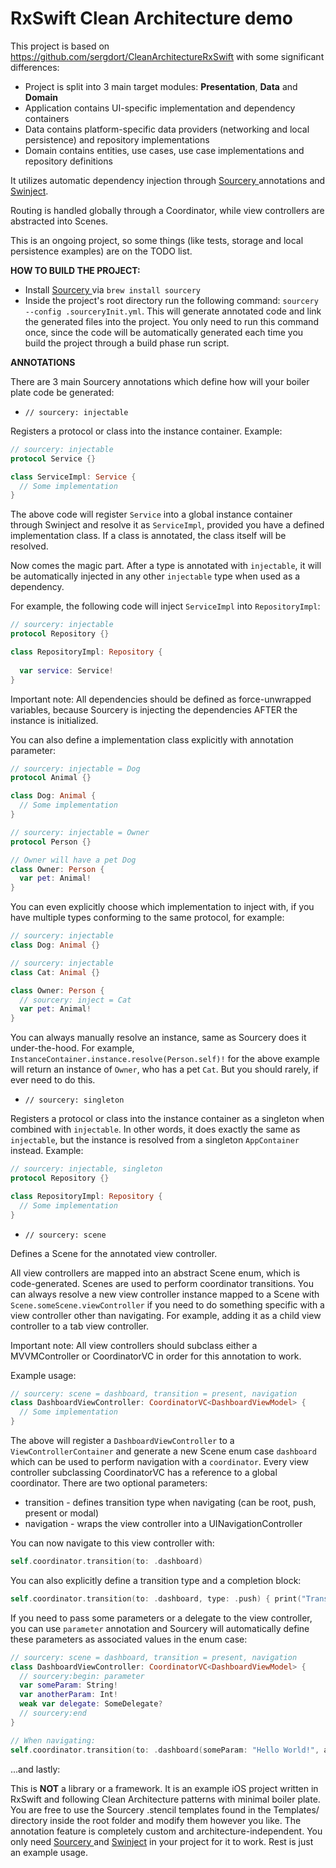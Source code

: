 # RxSwift Clean Architecture demo
This project is based on https://github.com/sergdort/CleanArchitectureRxSwift with some significant differences:

- Project is split into 3 main target modules: <b>Presentation</b>, <b>Data</b> and <b>Domain</b>
- Application contains UI-specific implementation and dependency containers
- Data contains platform-specific data providers (networking and local persistence) and repository implementations
- Domain contains entities, use cases, use case implementations and repository definitions

It utilizes automatic dependency injection through <a href="https://github.com/krzysztofzablocki/Sourcery">Sourcery </a> annotations and <a href="https://github.com/Swinject/Swinject">Swinject</a>.

Routing is handled globally through a Coordinator, while view controllers are abstracted into Scenes.

This is an ongoing project, so some things (like tests, storage and local persistence examples) are on the TODO list.


<b>HOW TO BUILD THE PROJECT:</b>
- Install <a href="https://github.com/krzysztofzablocki/Sourcery">Sourcery </a> via <code>brew install sourcery</code>
- Inside the project's root directory run the following command: <code>sourcery --config .sourceryInit.yml</code>. This will generate annotated code and link the generated files into the project. You only need to run this command once, since the code will be automatically generated each time you build the project through a build phase run script.


<b>ANNOTATIONS</b>

There are 3 main Sourcery annotations which define how will your boiler plate code be generated:
- <code>// sourcery: injectable</code>

Registers a protocol or class into the instance container. Example:
```swift
// sourcery: injectable
protocol Service {}

class ServiceImpl: Service {
  // Some implementation
}
```
The above code will register <code>Service</code> into a global instance container through Swinject and resolve it as <code>ServiceImpl</code>, provided you have a defined implementation class. If a class is annotated, the class itself will be resolved.

Now comes the magic part. After a type is annotated with <code>injectable</code>, it will be automatically injected in any other <code>injectable</code> type when used as a dependency.

For example, the following code will inject <code>ServiceImpl</code> into <code>RepositoryImpl</code>:
```swift
// sourcery: injectable
protocol Repository {}

class RepositoryImpl: Repository {
  
  var service: Service!
}
```
Important note: All dependencies should be defined as force-unwrapped variables, because Sourcery is injecting the dependencies AFTER the instance is initialized.

You can also define a implementation class explicitly with annotation parameter:
```swift
// sourcery: injectable = Dog
protocol Animal {}

class Dog: Animal {
  // Some implementation
}

// sourcery: injectable = Owner
protocol Person {}

// Owner will have a pet Dog
class Owner: Person {
  var pet: Animal!
}
```

You can even explicitly choose which implementation to inject with, if you have multiple types conforming to the same protocol, for example:
```swift
// sourcery: injectable
class Dog: Animal {}

// sourcery: injectable
class Cat: Animal {}

class Owner: Person {
  // sourcery: inject = Cat
  var pet: Animal!
}
```
You can always manually resolve an instance, same as Sourcery does it under-the-hood. For example, <code>InstanceContainer.instance.resolve(Person.self)!</code> for the above example will return an instance of <code>Owner</code>, who has a pet <code>Cat</code>. But you should rarely, if ever need to do this.



- <code>// sourcery: singleton</code>

Registers a protocol or class into the instance container as a singleton when combined with <code>injectable</code>. In other words, it does exactly the same as <code>injectable</code>, but the instance is resolved from a singleton <code>AppContainer</code> instead. Example:
```swift
// sourcery: injectable, singleton
protocol Repository {}

class RepositoryImpl: Repository {
  // Some implementation
}
```

- <code>// sourcery: scene</code>

Defines a Scene for the annotated view controller.

All view controllers are mapped into an abstract Scene enum, which is code-generated. Scenes are used to perform coordinator transitions. You can always resolve a new view controller instance mapped to a Scene with <code>Scene.someScene.viewController</code> if you need to do something specific with a view controller other than navigating. For example, adding it as a child view controller to a tab view controller.

Important note: All view controllers should subclass either a MVVMController or CoordinatorVC in order for this annotation to work.

Example usage:
```swift
// sourcery: scene = dashboard, transition = present, navigation
class DashboardViewController: CoordinatorVC<DashboardViewModel> {
  // Some implementation
}
```
The above will register a <code>DashboardViewController</code> to a <code>ViewControllerContainer</code> and generate a new Scene enum case <code>dashboard</code> which can be used to perform navigation with a <code>coordinator</code>. Every view controller subclassing CoordinatorVC has a reference to a global coordinator. There are two optional parameters:
  
  - transition - defines transition type when navigating (can be root, push, present or modal)
  - navigation - wraps the view controller into a UINavigationController
  
You can now navigate to this view controller with:
```swift
self.coordinator.transition(to: .dashboard)
```
You can also explicitly define a transition type and a completion block:
```swift
self.coordinator.transition(to: .dashboard, type: .push) { print("Transition done!") }
```

If you need to pass some parameters or a delegate to the view controller, you can use <code>parameter</code> annotation and Sourcery will automatically define these parameters as associated values in the enum case:
```swift
// sourcery: scene = dashboard, transition = present, navigation
class DashboardViewController: CoordinatorVC<DashboardViewModel> {
  // sourcery:begin: parameter
  var someParam: String!
  var anotherParam: Int!
  weak var delegate: SomeDelegate?
  // sourcery:end
}

// When navigating:
self.coordinator.transition(to: .dashboard(someParam: "Hello World!", anotherParam: 5, delegate: self))
```

...and lastly:

This is <b>NOT</b> a library or a framework. It is an example iOS project written in RxSwift and following Clean Architecture patterns with minimal boiler plate. You are free to use the Sourcery .stencil templates found in the Templates/ directory inside the root folder and modify them however you like. The annotation feature is completely custom and architecture-independent. You only need <a href="https://github.com/krzysztofzablocki/Sourcery">Sourcery </a> and <a href="https://github.com/Swinject/Swinject">Swinject</a> in your project for it to work. Rest is just an example usage.
